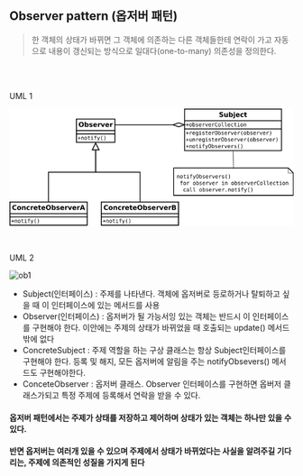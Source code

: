 ## Observer pattern (옵저버 패턴)

>한 객체의 상태가 바뀌면 그 객체에 의존하는 다른 객체들한테 연락이 가고 자동으로 내용이 갱신되는 방식으로 일대다(one-to-many) 의존성을 정의한다.

<br>
<br>

UML 1

![ob2](https://github.com/coolsoftwarelab/TIL/raw/master/Design%20Pattern/image/observer_pattern.png)

<br>

UML 2

![ob1](https://t1.daumcdn.net/cfile/tistory/9935B3495BE1C47228)

- Subject(인터페이스) : 주제를 나타낸다. 객체에 옵저버로 등로하거나 탈퇴하고 싶을 때 이 인터페이스에 있는 메서드를 사용
- Observer(인터페이스) : 옵저버가 될 가능서잉 있는 객체는 반드시 이 인터페이스를 구현해야 한다. 이안에는 주제의 상태가 바뀌었을 때 호출되는 update() 메서드밖에 없다
- ConcreteSubject : 주제 역할을 하는 구상 클래스는 항상 Subject인터페이스를 구현해야 한다. 등록 및 해지, 모든 옵저버에 알림을 주는 notifyObsevers() 메서드도 구현해야한다.
- ConceteObserver : 옵저버 클래스. Observer 인터페이스를 구현하면 옵버저 클래스가되고 특정 주제에 등록해서 연락을 받을 수 있다.

#### 옵저버 패턴에서는 주제가 상태를 저장하고 제어하며 상태가 있는 객체는 하나만 있을 수 있다.  

#### 반면 옵저버는 여러개 있을 수 있으며 주제에서 상태가 바뀌었다는 사실을 알려주길 기다리는, 주제에 의존적인 성질을 가지게 된다
